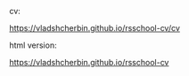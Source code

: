 cv:

https://vladshcherbin.github.io/rsschool-cv/cv


html version:

https://vladshcherbin.github.io/rsschool-cv

